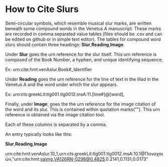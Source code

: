 # How to Cite Slurs #

Semi-circular symbols, which resemble musical slur marks, are written beneath some compound words in the Venetus A manuscript. These marks are recorded in comma separated value tables (files should be .csv and can be edited on github or in simple text editor). The tables for compound word slurs should contain three headings: **Slur**,**Reading**,**Image**. 

Under **Slur** goes the urn reference for the slur itself. This urn reference is composed of the Book Number, a hyphen, and unique identifying sequence.

Ex:
urn:cite:hmt:venAslur.Book#_Identifier

Under **Reading** goes the urn reference for the line of text in the *Iliad* in the Venetus A and the word under which the slur appears.

Ex:
urn:cts:greekLit:tlg001.tlg0012.msA:11.[line#]@[word],

Finally, under **Image**, goes the the urn reference for the image citation of the word and its slur. This is contained within quotation marks(""). This urn reference is obtained via the image citation tool.

Each of these columns is separated by a comma.

An entry typically looks like this:

**Slur**,**Reading**,**Image**

urn:cite:hmt:venAslur.10_1,urn:cts:greekLit:tlg001.tlg0012.msA:10.1@Παναχαιῶν,"urn:cite:hmt:vaimg.VA126RN-0298@0.4825,0.2141,0.1131,0.0173"
